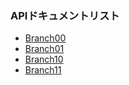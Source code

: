 ### APIドキュメントリスト

- [Branch00](https://github.com/ShoheiMiyata/phyvac/blob/main/Documents/API_Documents/pv.Branch00_JP.md)
- [Branch01](https://github.com/ShoheiMiyata/phyvac/blob/main/Documents/API_Documents/pv.Branch01_JP.md)
- [Branch10](https://github.com/ShoheiMiyata/phyvac/blob/main/Documents/API_Documents/pv.Branch10_JP.md)
- [Branch11](https://github.com/ShoheiMiyata/phyvac/blob/main/Documents/API_Documents/pv.Branch11_JP.md)
